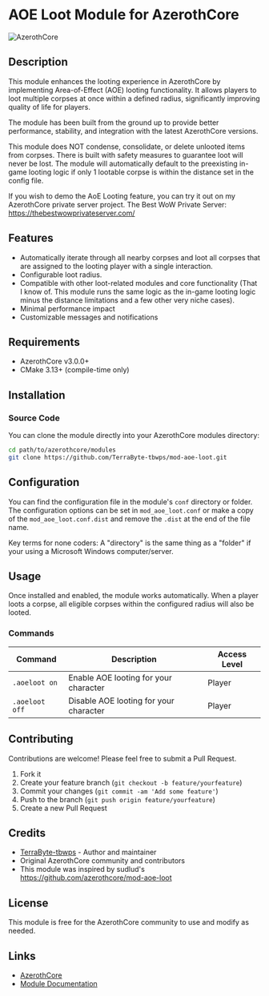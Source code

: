 # AOE Loot Module for AzerothCore

![AzerothCore](https://img.shields.io/badge/azerothcore-mod-blue.svg)

## Description

This module enhances the looting experience in AzerothCore by implementing Area-of-Effect (AOE) looting functionality. It allows players to loot multiple corpses at once within a defined radius, significantly improving quality of life for players.

The module has been built from the ground up to provide better performance, stability, and integration with the latest AzerothCore versions.

This module does NOT condense, consolidate, or delete unlooted items from corpses. There is built with safety measures to guarantee loot will never be lost. The module will automatically default to the preexisting in-game looting logic if only 1 lootable corpse is within the distance set in the config file.

If you wish to demo the AoE Looting feature, you can try it out on my AzerothCore private server project. The Best WoW Private Server: https://thebestwowprivateserver.com/ 

## Features

- Automatically iterate through all nearby corpses and loot all corpses that are assigned to the looting player with a single interaction.
- Configurable loot radius.
- Compatible with other loot-related modules and core functionality (That I know of. This module runs the same logic as the in-game looting logic minus the distance limitations and a few other very niche cases).
- Minimal performance impact
- Customizable messages and notifications

## Requirements

- AzerothCore v3.0.0+
- CMake 3.13+ (compile-time only)

## Installation

### Source Code

You can clone the module directly into your AzerothCore modules directory:

```bash
cd path/to/azerothcore/modules
git clone https://github.com/TerraByte-tbwps/mod-aoe-loot.git
```

## Configuration

You can find the configuration file in the module's `conf` directory or folder. The configuration options can be set in `mod_aoe_loot.conf` or make a copy of the `mod_aoe_loot.conf.dist` and remove the `.dist` at the end of the file name.

Key terms for none coders:
A "directory" is the same thing as a "folder" if your using a Microsoft Windows computer/server.

## Usage

Once installed and enabled, the module works automatically. When a player loots a corpse, all eligible corpses within the configured radius will also be looted.

### Commands

| Command                     | Description                                   | Access Level |
|-----------------------------|-----------------------------------------------|--------------|
| `.aoeloot on`               | Enable AOE looting for your character         | Player       |
| `.aoeloot off`              | Disable AOE looting for your character        | Player       |

## Contributing

Contributions are welcome! Please feel free to submit a Pull Request.

1. Fork it
2. Create your feature branch (`git checkout -b feature/yourfeature`)
3. Commit your changes (`git commit -am 'Add some feature'`)
4. Push to the branch (`git push origin feature/yourfeature`)
5. Create a new Pull Request

## Credits

* [TerraByte-tbwps](https://github.com/TerraByte-tbwps) - Author and maintainer
* Original AzerothCore community and contributors
* This module was inspired by sudlud's https://github.com/azerothcore/mod-aoe-loot

## License

This module is free for the AzerothCore community to use and modify as needed.

## Links

* [AzerothCore](https://github.com/azerothcore/azerothcore-wotlk)
* [Module Documentation](https://www.azerothcore.org/catalogue.html#terrabytetbwps-mod-aoe-loot)
